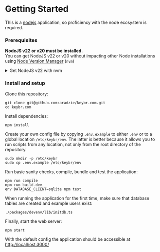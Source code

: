 # Getting Started

This is a [nodejs](https://nodejs.org/) application, so proficiency with the node ecosystem is required.

### Prerequisites

**NodeJS v22 or v20 must be installed.**\
You can get NodeJS v22 or v20 without impacting other Node installations using [Node Version Manager](https://github.com/nvm-sh/nvm?tab=readme-ov-file#installing-and-updating) (`nvm`)
<details>
  <summary>
  Get NodeJS v22 with nvm
  </summary>

  ```shell
  nvm install 22 && nvm use 22
  ```
</details>

### Install and setup

Clone this repository:

```shell
git clone git@github.com:aradzie/keybr.com.git
cd keybr.com
```

Install dependencies:

```shell
npm install
```

Create your own config file by copying `.env.example` to either `.env` or to a global location `/etc/keybr/env`. The latter is better because it allows you to run scripts from any location, not only from the root directory of the repository.

```shell
sudo mkdir -p /etc/keybr
sudo cp .env.example /etc/keybr/env
```

Run basic sanity checks, compile, bundle and test the application:

```shell
npm run compile
npm run build-dev
env DATABASE_CLIENT=sqlite npm test
```

When running the application for the first time, make sure that database tables are created and example users exist:

```shell
./packages/devenv/lib/initdb.ts
```

Finally, start the web server:

```shell
npm start
```

With the default config the application should be accessible at [http://localhost:3000/](http://localhost:3000/)
